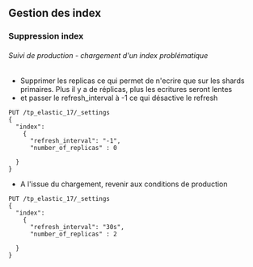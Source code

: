 ## Gestion des index
### Suppression index


###### Suivi de production - chargement d'un index problématique

* Supprimer les replicas ce qui permet de n'ecrire que sur les shards primaires. Plus il y a de réplicas, plus les ecritures seront lentes  
* et passer le refresh_interval à -1 ce qui désactive le refresh
```shell
PUT /tp_elastic_17/_settings
{
  "index": 
    {
      "refresh_interval": "-1",
      "number_of_replicas" : 0
    
  }
}
```    

* A l'issue du chargement, revenir aux conditions de production 
```shell
PUT /tp_elastic_17/_settings
{
  "index": 
    {
      "refresh_interval": "30s",
      "number_of_replicas" : 2
    
  }
}
```